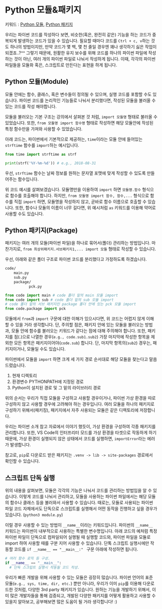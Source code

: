 # Python 모듈&amp;패키지
키워드 : [Python 모듈](https://docs.python.org/ko/3.7/tutorial/modules.html), [Python 패키지](https://docs.python.org/ko/3.7/tutorial/modules.html#packages)

우리는 파이썬 코드를 작성하다 보면, 비슷한(혹은, 완전히 같은) 기능을 하는 코드가 중복되게 발생하는 코드가 있을 수 있습니다. 필요할 때마다 코드를 `Ctrl + c, v`하는 것도 하나의 방법이지만, 만약 코드가 몇 백, 몇 천 줄일 경우엔 꽤나 생각하기 싫은 작업이 되겠죠..?^^ 그렇기 때문에, 원활한 유지 보수를 위해 코드를 하나의 파이썬 파일에 작성하는 것이 아닌, 여러 개의 파이썬 파일로 나눠서 작성하게 됩니다. 이때, 각각의 파이썬 파일들을 모듈화 혹은, 스크립트로 만든다는 표현을 하게 됩니다.  

## Python 모듈(Module)
모듈 안에는 함수, 클래스, 혹은 변수들이 정의될 수 있으며, 실행 코드를 포함할 수도 있습니다. 파이썬 코드를 논리적인 기능들로 나눠서 분리했다면, 작성된 모듈을 불러올 수 있는 코드를 작성 해야합니다. 

모듈을 불러오는 기본 구조는 강의에서 살펴본 것 처럼, `import 모듈명` 형태로 불러올 수 있었습니다. 또한, `from 모듈명 import 함수명` 형태로 작성하면 해당 모듈안에 작성된 특정 함수만을 가져와 사용할 수 있었습니다.

아래 코드는, 파이썬에서 기본적으로 제공하는, `time`이라는 모듈 안에 들어있는 `strftime` 함수를 `import`하는 예시입니다.
```python
from time import strftime as strf

print(strf('%Y-%m-%d')) # e.g., 2018-08-31
```
우선, `strftime` 함수는 날짜 정보를 원하는 문자열 포맷에 맞게 작성할 수 있도록 만들어주는 함수입니다. 

위 코드 예시를 살펴보겠습니다. 모듈명만을 이용하여 `import` 하면 `모듈명.함수` 형식으로 함수를 호출해야 합니다. 하지만, `from 모듈명 import 함수, 함수,...` 형식으로 함수를 직접 `import` 하면, 모듈명을 작성하지 않고, 곧바로 함수 이름으로 호출할 수 있습니다. 또한, 함수나 모듈의 이름이 너무 길다면, 위 예시처럼 `as` 키워드를 이용해 약어로 사용할 수도 있습니다.

## Python 패키지(Package)
패키지는 여러 개의 모듈(파이썬 파일)을 하나로 묶어서(폴더) 관리하는 방법입니다. 마찬가지로, `from 최상위패키지.서브패키지1,... import 모듈` 형태로 작성할 수 있습니다. 

우선, 아래와 같은 폴더 구조로 파이썬 코드를 분리했다고 가정하도록 하겠습니다.

```bash
code/
    main.py
    sub.py
    package/
           pck.py
```

```python
from code import main # code 폴더 밑의 main 모듈 import
from code import sub # code 폴더 밑의 sub 모듈 import
# code 폴더 밑의 서브 패키지인 package 폴더 안에 있는 pck 모듈 import
from code.package import pck 
```
모듈에서 `from`과 `import` 구문에 대한 이해가 있으시다면, 위 코드는 어렵지 않게 이해할 수 있을 거라 생각합니다. 단, 주의할 점은, 패키지 안에 있는 모듈을 불러오는 방법과, 모듈 안에 함수를 불러오는 키워드가 같다는 점에 대해 주의해야 합니다. 또한, 패키지를 점(.)으로 나열한 경우(`e.g., code.sub1.sub2`) 가장 마지막에 작성한 항목을 제외한 모든 항목은 패키지이어야(`code.sub`) 합니다. 단, 마지막 항목의(`sub2`) 경우는, 패키지이거나, 모듈일 수도 
있습니다. 

파이썬에서 모듈을 `import` 하면 크게 세 가지 경로 순서대로 해당 모듈을 찾는다고 말씀드렸습니다.

1. 현재 디렉토리
2. 환경변수 PYTHONPATH에 지정된 경로
3. Python이 설치된 경로 및 그 밑의 라이브러리 경로

위의 순서는 우리가 직접 모듈을 구성하고 사용할 경우이거나, 파이썬 가상 환경을 따로 구성하지 않고 사용할 경우에 고려해야 하는 경우입니다. 여러 모듈을 하나의 패키지로 구성하기 위해서(패키징), 패키지에서 자주 사용되는 모듈은 같은 디렉토리에 저장합니다.

우리는 파이썬 소개 참고 자료에서 이야기 했듯이, 가상 환경을 구성하여 각종 패키지를 관리합니다. 또한, VS Code의 인터프리터 모드를 가상 환경을 타겟으로 작동하게 하기 때문에, 가상 환경이 실행되지 않은 상태에서 코드를 실행하면, `importError`라는 에러가 발생합니다.

참고로, `pip`로 다운로드 받은 패키지는 `.venv -> lib -> site-packages` 경로에서 확인할 수 있습니다.

## 스크립트 단독 실행 
위의 내용을 살펴보면, 모듈은 각각의 기능은 나눠서 코드를 관리하는 방법임을 알 수 있습니다. 이렇게 코드를 나눠서 관리하고, 모듈을 사용하는 파이썬 파일에서는 해당 모듈의 함수나 클래스 등을 불러와서 사용할 수 있습니다. 때로는, 모듈로 사용되는 파이썬 파일 코드 자체에서도 단독으로 스크립트를 실행해서 어떤 동작을 진행하고 싶을 경우가 있습니다. (`python3 module.py`)

이럴 경우 사용할 수 있는 방법이 `__name__`이라는 키워드입니다. 파이썬의 `__name__` 키워드는 파이썬이 내부적으로 사용하는 특별한 변수명입니다. 아래 코드의 예처럼 특정 파이썬 파일이 단독으로 컴파일되어 실행될 때 실행할 코드와, 파이썬 파일을 모듈로 import 하여 사용할 때를 구분 지어 사용할 수 있습니다. 단톡 스크립트 실행시에만 작동할 코드를 `if __name__ == "__main__:" ` 구문 아래에 작성하면 됩니다.

```python
# 여러 함수 로직 등 구성.
if __name__ == "__main__":
  # 단독 스크립트 실행시 작동될 코드 작성.
```

우리가 빠른 개발을 위해 사용할 수 있는 모듈은 굉장히 많습니다. 파이썬 언어의 표준 모듈(`e.g., sys, time, dir, etc.`) 뿐만 아니라, 우리가 이미 `pip`를 이용해 다운로드한 것처럼, 다양한 3rd party 패키지가 있습니다. 원하는 기능을 개발하기 위해서, 이미 많은 개발자들을 통해 검증되고, 개발된 다양한 패키지를 어떻게 활용하고 사용할 수 있을지 알아보고, 공부해보면 많은 도움이 될 거라 생각합니다! :)